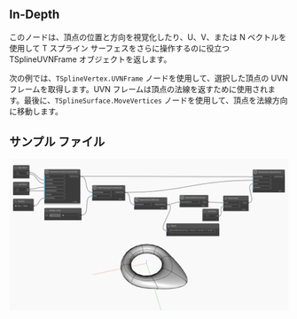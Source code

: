 ## In-Depth
このノードは、頂点の位置と方向を視覚化したり、U、V、または N ベクトルを使用して T スプライン サーフェスをさらに操作するのに役立つ TSplineUVNFrame オブジェクトを返します。

次の例では、`TSplineVertex.UVNFrame` ノードを使用して、選択した頂点の UVN フレームを取得します。UVN フレームは頂点の法線を返すために使用されます。最後に、`TSplineSurface.MoveVertices` ノードを使用して、頂点を法線方向に移動します。

## サンプル ファイル

![Example](./Autodesk.DesignScript.Geometry.TSpline.TSplineVertex.UVNFrame_img.jpg)
